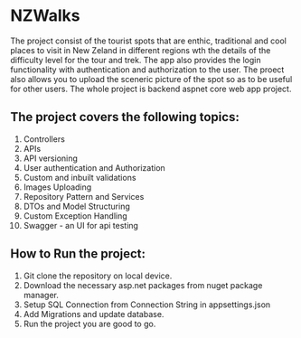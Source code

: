# **NZWalks**

The project consist of the tourist spots that are enthic, traditional and cool places to visit in New Zeland in different regions wth the details of the difficulty level for the tour and trek.
The app also provides the login functionality with authentication and authorization to the user. The proect also allows you to upload the sceneric picture of the spot so as to be useful for other users.
The whole project is backend aspnet core web app project.


## The project covers the following topics:
1. Controllers
2. APIs
3. API versioning
4. User authentication and Authorization
5. Custom and inbuilt validations
6. Images Uploading 
7. Repository Pattern and Services
8. DTOs and Model Structuring
9. Custom Exception Handling
10. Swagger - an UI for api testing

## How to Run the project:
1. Git clone the repository on local device.
2. Download the necessary asp.net packages from nuget package manager.
3. Setup SQL Connection from Connection String in appsettings.json
4. Add Migrations and update database.
5. Run the project you are good to go.
